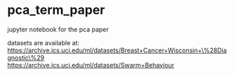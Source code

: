 # pca_term_paper
jupyter notebook for the pca paper

datasets are available at:<br>
https://archive.ics.uci.edu/ml/datasets/Breast+Cancer+Wisconsin+\%28Diagnostic\%29 <br>
https://archive.ics.uci.edu/ml/datasets/Swarm+Behaviour
